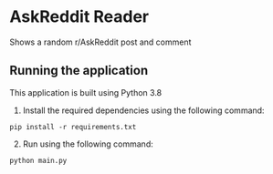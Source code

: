 # AskReddit Reader

Shows a random r/AskReddit post and comment

## Running the application

This application is built using Python 3.8

1. Install the required dependencies using the following command:
  ```
  pip install -r requirements.txt
  ```

2. Run using the following command:
  ```
  python main.py
  ```
